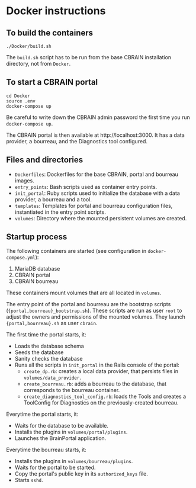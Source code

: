 # Docker instructions

## To build the containers
```
./Docker/build.sh
```
The `build.sh` script has to be run from the base CBRAIN installation directory, not from `Docker`.

## To start a CBRAIN portal
```
cd Docker
source .env
docker-compose up
```
Be careful to write down the CBRAIN admin password the first time you run `docker-compose up`.

The CBRAIN portal is then available at http://localhost:3000. It has a data provider, a bourreau, and the Diagnostics tool configured.

## Files and directories
  * `Dockerfiles`: Dockerfiles for the base CBRAIN, portal and bourreau images.
  * `entry_points`: Bash scripts used as container entry points.
  * `init_portal`: Ruby scripts used to initialize the database with a data provider, a bourreau and a tool.
  * `templates`: Templates for portal and bourreau configuration files, instantiated in the entry point scripts.
  * `volumes`: Directory where the mounted persistent volumes are created.

## Startup process

The following containers are started (see configuration in `docker-compose.yml`):
1. MariaDB database
2. CBRAIN portal
3. CBRAIN bourreau

These containers mount volumes that are all located in `volumes`.

The entry point of the portal and bourreau are the bootstrap scripts
(`{portal,bourreau}_bootstrap.sh`). These scripts are run as user
`root` to adjust the owners and permissions of the mounted
volumes. They launch `{portal,bourreau}.sh` as user `cbrain`.

The first time the portal starts, it:
* Loads the database schema
* Seeds the database
* Sanity checks the database
* Runs all the scripts in `init_portal` in the Rails console of the portal:
  * `create_dp.rb`: creates a local data provider, that persists files in `volumes/data_provider`.
  * `create_bourreau.rb`: adds a bourreau to the database, that corresponds to the bourreau container.
  * `create_diagnostics_tool_config.rb`: loads the Tools and creates a ToolConfig for Diagnostics on the previously-created bourreau.

Everytime the portal starts, it:
* Waits for the database to be available.
* Installs the plugins in `volumes/portal/plugins`.
* Launches the BrainPortal application.

Everytime the bourreau starts, it:
* Installs the plugins in `volumes/bourreau/plugins`.
* Waits for the portal to be started.
* Copy the portal's public key in its `authorized_keys` file.
* Starts `sshd`.    
